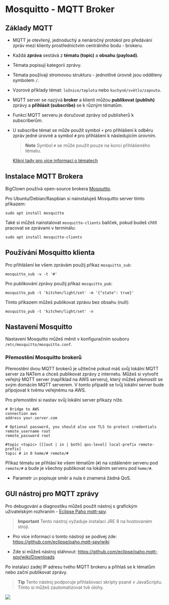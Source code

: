 # Mosquitto - MQTT Broker




## Základy MQTT

* MQTT je otevřený, jednoduchý a nenáročný protokol pro předávání zpráv mezi klienty prostřednictvím centrálního bodu - brokeru.

* Každá **zpráva** sestává z **tématu (topic)** a **obsahu (payload)**.

* Témata popisují kategorii zprávy.

* Témata používají stromovou strukturu - jednotlivé úrovně jsou odděleny symbolem `/`.

* Vzorové příklady témat: `ložnice/teplota` nebo `kuchyně/světlo/zapnuto`.

* MQTT server se nazývá **broker** a klienti můžou **publikovat (publish)** zprávy a **přihlásit (subscribe)** se k různým tématům.

* Funkcí MQTT serveru je doručovat zprávy od publisherů k subscriberům.

* U subscribe témat se může použít symbol `+` pro přihlášení k odběru zpráv jedné úrovně a symbol `#` pro přihlášení k následujícím úrovním.

  > **Note** Symbol `#` se může použít pouze na konci přihlášeného tématu.

  [Klikni tady pro více informací o tématech](http://www.hivemq.com/blog/mqtt-essentials-part-5-mqtt-topics-best-practices)


## Instalace MQTT Brokera

BigClown používá open-source brokera [Mosquitto](https://mosquitto.org).

Pro Ubuntu/Debian/Raspbian si nainstaluješ Mosquitto server tímto příkazem:

```
sudo apt install mosquitto
```

Také si můžeš nainstalovat `mosquitto-clients` balíček, pokud budeš chtít pracovat se zprávami v terminálu:

```
sudo apt install mosquitto-clients
```


## Používání Mosquitto klienta


Pro přihlášení ke všem zprávám použij příkaz `mosquitto_sub`:

```
mosquitto_sub -v -t '#'
```

Pro publikování zprávy použij příkaz `mosquitto_pub`:

```
mosquitto_pub -t 'kitchen/light/set' -m '{"state": true}'
```

Tímto příkazem můžeš publikovat zprávu bez obsahu (null):

```
mosquitto_pub -t 'kitchen/light/set' -n
```


## Nastavení Mosquitto

Nastavení Mosquitto můžeš měnit v konfiguračním souboru `/etc/mosquitto/mosquitto.conf`.


### Přemostění Mosquitto brokerů

Přemostění dvou MQTT brokerů je užitečné pokud máš svůj lokální MQTT server za NATem a chceš publikovat zprávy z internetu.
Můžeš si vytvořit veřejný MQTT server (například na AWS serveru), který můžeš přemostit se svým domácím MQTT serverem.
V tomto případě se tvůj lokální server bude připojovat k tvému veřejnému na AWS.


Pro přemostění si nastav svůj lokální server příkazy níže.

```
# Bridge to AWS
connection aws
address your.server.com

# Optional password, you should also use TLS to protect credentials
remote_username root
remote_password root

#topic <topic> [[[out | in | both] qos-level] local-prefix remote-prefix]
topic # in 0 home/# remote/#
```

Příkaz tématu se přihlásí ke všem tématům (`#`) na vzdáleném serveru pod `remote/#` a bude je všechny publikovat na lokálním serveru pod `home/#`.

* Parametr `in` popisuje směr a nula `0` znamená žádná QoS.


## GUI nástroj pro MQTT zprávy

Pro debugování a diagnostiku můžeš použít nástroj s grafickým uživatelským rozhraním - [Eclipse Paho mqtt-spy](https://github.com/eclipse/paho.mqtt-spy).

> **Important** Tento nástroj vyžaduje instalaci JRE 8 na hostovaném stroji.

* Pro více informací o tomto nástroji se podívej zde: https://github.com/eclipse/paho.mqtt-spy/wiki

* Zde si můžeš nástroj stáhnout: https://github.com/eclipse/paho.mqtt-spy/wiki/Downloads

Po instalaci zadej IP adresu tvého MQTT brokeru a přihlaš se k tématům nebo začni publikovat zprávy.

> **Tip** Tento nástroj podporuje přihlašovací skripty psané v JavaScriptu.
>         Tímto si můžeš zautomatizovat tvé úlohy.

![](mqtt-spy.png)
